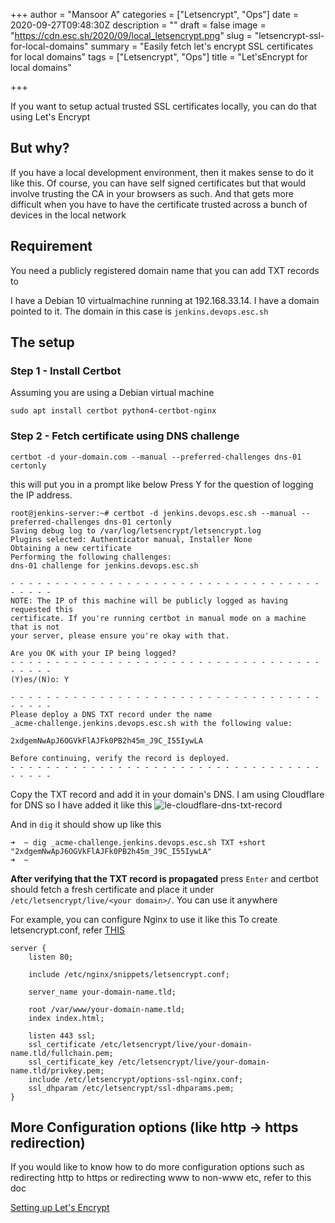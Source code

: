+++
author = "Mansoor A"
categories = ["Letsencrypt", "Ops"]
date = 2020-09-27T09:48:30Z
description = ""
draft = false
image = "https://cdn.esc.sh/2020/09/local_letsencrypt.png"
slug = "letsencrypt-ssl-for-local-domains"
summary = "Easily fetch let's encrypt SSL certificates for local domains"
tags = ["Letsencrypt", "Ops"]
title = "Let'sEncrypt for local domains"

+++


If you want to setup actual trusted SSL certificates locally, you can do that using Let's Encrypt

## But why?

If you have a local development environment, then it makes sense to do it like this. Of course, you can have self signed certificates but that would involve trusting the CA in your browsers as such. And that gets more difficult when you have to have the certificate trusted across a bunch of devices in the local network


## Requirement

You need a publicly registered domain name that you can add TXT records to


I have a Debian 10 virtualmachine running at 192.168.33.14. I have a domain
pointed to it. The domain in this case is `jenkins.devops.esc.sh`

## The setup

### Step 1 - Install Certbot

Assuming you are using a Debian virtual machine

```
sudo apt install certbot python4-certbot-nginx
```

### Step 2 - Fetch certificate using DNS challenge

```
certbot -d your-domain.com --manual --preferred-challenges dns-01 certonly
```

this will put you in a prompt like below
Press Y for the question of logging the IP address.

```
root@jenkins-server:~# certbot -d jenkins.devops.esc.sh --manual --preferred-challenges dns-01 certonly
Saving debug log to /var/log/letsencrypt/letsencrypt.log
Plugins selected: Authenticator manual, Installer None
Obtaining a new certificate
Performing the following challenges:
dns-01 challenge for jenkins.devops.esc.sh

- - - - - - - - - - - - - - - - - - - - - - - - - - - - - - - - - - - - - - - -
NOTE: The IP of this machine will be publicly logged as having requested this
certificate. If you're running certbot in manual mode on a machine that is not
your server, please ensure you're okay with that.

Are you OK with your IP being logged?
- - - - - - - - - - - - - - - - - - - - - - - - - - - - - - - - - - - - - - - -
(Y)es/(N)o: Y

- - - - - - - - - - - - - - - - - - - - - - - - - - - - - - - - - - - - - - - -
Please deploy a DNS TXT record under the name
_acme-challenge.jenkins.devops.esc.sh with the following value:

2xdgemNwApJ6OGVkFlAJFk0PB2h45m_J9C_I55IywLA

Before continuing, verify the record is deployed.
- - - - - - - - - - - - - - - - - - - - - - - - - - - - - - - - - - - - - - - -
```

Copy the TXT record and add it in your domain's DNS. I am using Cloudflare for DNS
so I have added it like this
![le-cloudflare-dns-txt-record](https://cdn.esc.sh/2020/09/le-cloudflare-dns-txt-record.png)

And in `dig` it should show up like this

```
➜  ~ dig _acme-challenge.jenkins.devops.esc.sh TXT +short
"2xdgemNwApJ6OGVkFlAJFk0PB2h45m_J9C_I55IywLA"
➜  ~
```

**After verifying that the TXT record is propagated** press `Enter` and certbot should
fetch a fresh certificate and place it under `/etc/letsencrypt/live/<your domain>/`.
You can use it anywhere

For example, you can configure Nginx to use it like this
To create letsencrypt.conf, refer [THIS](https://esc.sh/blog/lets-encrypt-and-nginx-definitive-guide/)

```nginx
server {
    listen 80;

    include /etc/nginx/snippets/letsencrypt.conf;

    server_name your-domain-name.tld;

    root /var/www/your-domain-name.tld;
    index index.html;

    listen 443 ssl; 
    ssl_certificate /etc/letsencrypt/live/your-domain-name.tld/fullchain.pem; 
    ssl_certificate_key /etc/letsencrypt/live/your-domain-name.tld/privkey.pem; 
    include /etc/letsencrypt/options-ssl-nginx.conf; 
    ssl_dhparam /etc/letsencrypt/ssl-dhparams.pem; 
}
```

## More Configuration options (like http -> https redirection)

If you would like to know how to do more configuration options such as redirecting
http to https or redirecting www to non-www etc, refer to this doc

[Setting up Let's Encrypt](https://esc.sh/blog/lets-encrypt-and-nginx-definitive-guide/)



